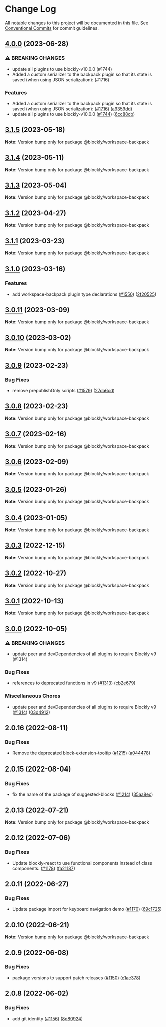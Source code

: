 # Change Log

All notable changes to this project will be documented in this file.
See [Conventional Commits](https://conventionalcommits.org) for commit guidelines.

## [4.0.0](https://github.com/google/blockly-samples/compare/@blockly/workspace-backpack@3.1.5...@blockly/workspace-backpack@4.0.0) (2023-06-28)


### ⚠ BREAKING CHANGES

* update all plugins to use blockly-v10.0.0 (#1744)
* Added a custom serializer to the backpack plugin so that its state is saved (when using JSON serialization): (#1716)

### Features

* Added a custom serializer to the backpack plugin so that its state is saved (when using JSON serialization): ([#1716](https://github.com/google/blockly-samples/issues/1716)) ([a9359dd](https://github.com/google/blockly-samples/commit/a9359dde0dd3edb24a141305d4cc52759b5f594d))
* update all plugins to use blockly-v10.0.0 ([#1744](https://github.com/google/blockly-samples/issues/1744)) ([6cc88cb](https://github.com/google/blockly-samples/commit/6cc88cbef39d4ad664a668d3d46eb29ba7292f9c))



## [3.1.5](https://github.com/google/blockly-samples/compare/@blockly/workspace-backpack@3.1.4...@blockly/workspace-backpack@3.1.5) (2023-05-18)

**Note:** Version bump only for package @blockly/workspace-backpack





## [3.1.4](https://github.com/google/blockly-samples/compare/@blockly/workspace-backpack@3.1.3...@blockly/workspace-backpack@3.1.4) (2023-05-11)

**Note:** Version bump only for package @blockly/workspace-backpack





## [3.1.3](https://github.com/google/blockly-samples/compare/@blockly/workspace-backpack@3.1.2...@blockly/workspace-backpack@3.1.3) (2023-05-04)

**Note:** Version bump only for package @blockly/workspace-backpack





## [3.1.2](https://github.com/google/blockly-samples/compare/@blockly/workspace-backpack@3.1.1...@blockly/workspace-backpack@3.1.2) (2023-04-27)

**Note:** Version bump only for package @blockly/workspace-backpack





## [3.1.1](https://github.com/google/blockly-samples/compare/@blockly/workspace-backpack@3.1.0...@blockly/workspace-backpack@3.1.1) (2023-03-23)

**Note:** Version bump only for package @blockly/workspace-backpack





## [3.1.0](https://github.com/google/blockly-samples/compare/@blockly/workspace-backpack@3.0.11...@blockly/workspace-backpack@3.1.0) (2023-03-16)


### Features

* add workspace-backpack plugin type declarations ([#1550](https://github.com/google/blockly-samples/issues/1550)) ([2f20525](https://github.com/google/blockly-samples/commit/2f20525125c87722fadadf5ed910b6fb99c940ff))



## [3.0.11](https://github.com/google/blockly-samples/compare/@blockly/workspace-backpack@3.0.10...@blockly/workspace-backpack@3.0.11) (2023-03-09)

**Note:** Version bump only for package @blockly/workspace-backpack





## [3.0.10](https://github.com/google/blockly-samples/compare/@blockly/workspace-backpack@3.0.9...@blockly/workspace-backpack@3.0.10) (2023-03-02)

**Note:** Version bump only for package @blockly/workspace-backpack





## [3.0.9](https://github.com/google/blockly-samples/compare/@blockly/workspace-backpack@3.0.8...@blockly/workspace-backpack@3.0.9) (2023-02-23)


### Bug Fixes

* remove prepublishOnly scripts ([#1579](https://github.com/google/blockly-samples/issues/1579)) ([27da6cd](https://github.com/google/blockly-samples/commit/27da6cd04c38f6ba417f4e7446bb6218c475448d))



## [3.0.8](https://github.com/google/blockly-samples/compare/@blockly/workspace-backpack@3.0.7...@blockly/workspace-backpack@3.0.8) (2023-02-23)

**Note:** Version bump only for package @blockly/workspace-backpack





## [3.0.7](https://github.com/google/blockly-samples/compare/@blockly/workspace-backpack@3.0.6...@blockly/workspace-backpack@3.0.7) (2023-02-16)

**Note:** Version bump only for package @blockly/workspace-backpack





## [3.0.6](https://github.com/google/blockly-samples/compare/@blockly/workspace-backpack@3.0.5...@blockly/workspace-backpack@3.0.6) (2023-02-09)

**Note:** Version bump only for package @blockly/workspace-backpack





## [3.0.5](https://github.com/google/blockly-samples/compare/@blockly/workspace-backpack@3.0.4...@blockly/workspace-backpack@3.0.5) (2023-01-26)

**Note:** Version bump only for package @blockly/workspace-backpack





## [3.0.4](https://github.com/google/blockly-samples/compare/@blockly/workspace-backpack@3.0.3...@blockly/workspace-backpack@3.0.4) (2023-01-05)

**Note:** Version bump only for package @blockly/workspace-backpack





## [3.0.3](https://github.com/google/blockly-samples/compare/@blockly/workspace-backpack@3.0.2...@blockly/workspace-backpack@3.0.3) (2022-12-15)

**Note:** Version bump only for package @blockly/workspace-backpack





## [3.0.2](https://github.com/google/blockly-samples/compare/@blockly/workspace-backpack@3.0.1...@blockly/workspace-backpack@3.0.2) (2022-10-27)

**Note:** Version bump only for package @blockly/workspace-backpack





## [3.0.1](https://github.com/google/blockly-samples/compare/@blockly/workspace-backpack@3.0.0...@blockly/workspace-backpack@3.0.1) (2022-10-13)

**Note:** Version bump only for package @blockly/workspace-backpack





## [3.0.0](https://github.com/google/blockly-samples/compare/@blockly/workspace-backpack@2.0.16...@blockly/workspace-backpack@3.0.0) (2022-10-05)


### ⚠ BREAKING CHANGES

* update peer and devDependencies of all plugins to require Blockly v9 (#1314)

### Bug Fixes

* references to deprecated functions in v9 ([#1313](https://github.com/google/blockly-samples/issues/1313)) ([cb2e679](https://github.com/google/blockly-samples/commit/cb2e67987e0b62a77c26adc660cc6ade1ba67954))


### Miscellaneous Chores

* update peer and devDependencies of all plugins to require Blockly v9 ([#1314](https://github.com/google/blockly-samples/issues/1314)) ([03d4912](https://github.com/google/blockly-samples/commit/03d4912c42c8de0f30493037ccc28dddaea0f266))



## 2.0.16 (2022-08-11)


### Bug Fixes

* Remove the deprecated block-extension-tooltip ([#1215](https://github.com/google/blockly-samples/issues/1215)) ([a044478](https://github.com/google/blockly-samples/commit/a044478c86a73e3065bc866e427f175cbec6fc13))





## 2.0.15 (2022-08-04)


### Bug Fixes

* fix the name of the package of suggested-blocks ([#1214](https://github.com/google/blockly-samples/issues/1214)) ([35aa8ec](https://github.com/google/blockly-samples/commit/35aa8ec73a60a4eb5b1e80cb2fc71dcd83d05e27))





## 2.0.13 (2022-07-21)

**Note:** Version bump only for package @blockly/workspace-backpack





## 2.0.12 (2022-07-06)


### Bug Fixes

* Update blockly-react to use functional components instead of class components. ([#1178](https://github.com/google/blockly-samples/issues/1178)) ([fa21187](https://github.com/google/blockly-samples/commit/fa21187cdbe4ec3a5c69f185540dd68a98eb69d7))





## 2.0.11 (2022-06-27)


### Bug Fixes

* Update package import for keyboard navigation demo ([#1170](https://github.com/google/blockly-samples/issues/1170)) ([69c1725](https://github.com/google/blockly-samples/commit/69c1725b775279fcc397dc178935208d5f42b08c))





## 2.0.10 (2022-06-21)

**Note:** Version bump only for package @blockly/workspace-backpack





## 2.0.9 (2022-06-08)


### Bug Fixes

* package versions to support patch releases ([#1150](https://github.com/google/blockly-samples/issues/1150)) ([e1ae378](https://github.com/google/blockly-samples/commit/e1ae378d779531621c3d948566257d069002963f))





## 2.0.8 (2022-06-02)


### Bug Fixes

* add git identity ([#1156](https://github.com/google/blockly-samples/issues/1156)) ([8d80924](https://github.com/google/blockly-samples/commit/8d809243b277375beb2ce75d4e157b5e17f78193))
